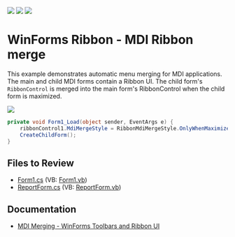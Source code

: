 <!-- default badges list -->
![](https://img.shields.io/endpoint?url=https://codecentral.devexpress.com/api/v1/VersionRange/128617227/13.1.4%2B)
[![](https://img.shields.io/badge/Open_in_DevExpress_Support_Center-FF7200?style=flat-square&logo=DevExpress&logoColor=white)](https://supportcenter.devexpress.com/ticket/details/E1917)
[![](https://img.shields.io/badge/📖_How_to_use_DevExpress_Examples-e9f6fc?style=flat-square)](https://docs.devexpress.com/GeneralInformation/403183)
<!-- default badges end -->

# WinForms Ribbon - MDI Ribbon merge

This example demonstrates automatic menu merging for MDI applications. The main and child MDI forms contain a Ribbon UI. The child form's `RibbonControl` is merged into the main form's RibbonControl when the child form is maximized.

![](https://raw.githubusercontent.com/DevExpress-Examples/how-to-merge-ribbon-controls-e1917/13.1.4%2B/media/winforms-ribbon-merge-mdi.png)

```csharp
private void Form1_Load(object sender, EventArgs e) {
    ribbonControl1.MdiMergeStyle = RibbonMdiMergeStyle.OnlyWhenMaximized;
    CreateChildForm();
}
```


## Files to Review

* [Form1.cs](./CS/RibbonMerging/Form1.cs) (VB: [Form1.vb](./VB/RibbonMerging/Form1.vb))
* [ReportForm.cs](./CS/RibbonMerging/ReportForm.cs) (VB: [ReportForm.vb](./VB/RibbonMerging/ReportForm.vb))


## Documentation

* [MDI Merging - WinForms Toolbars and Ribbon UI](https://docs.devexpress.com/WindowsForms/1099/controls-and-libraries/ribbon-bars-and-menu/bars/mdi-merging)
